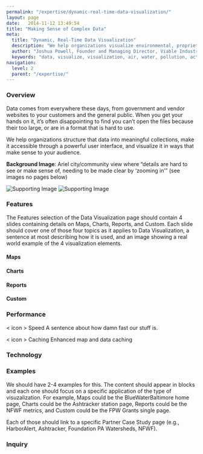 ```yaml
---
permalink: "/expertise/dynamic-real-time-data-visualization/"
layout: page
date:   2014-11-12 13:49:54
title: "Making Sense of Complex Data"
meta:
  title: "Dynamic, Real-Time Data Visualization"
  description: "We help organizations visualize environmental, proprietary, government, education, public and open data in meaningful ways"
  author: "Joshua Powell, Founder and Managing Director, Viable Industries, L.L.C."
  keywords: "data, visualize, visualization, air, water, pollution, activity, monitor, assessment, tracking, reporting, map, chart, graph, bar, line, interactive, time, series, big, real, time"
navigation:
  level: 2
  parent: "/expertise/"
---
```


### Overview

Data comes from everywhere these days, from government and vendor websites to your customers and the general public. When you get your hands on it, it’s often disappointing to find you can’t open the files because their too large, or are in a format that is hard to use.

We help organizations structure that data into meaningful collections, make it accessible through a powerful user interface, and visualize it in ways that make sense to your audience.

<strong>Background Image</strong>: Ariel city/community view where “details are hard to see or make sense of, needing to be made clear by ‘zooming in’” (see images no pages below)

![Supporting Image](/images/expertise-visualization-Background001.jpg)
![Supporting Image](/images/expertise-visualization-Background002.jpg)

### Features

The Features selection of the Data Visualization page should contain 4 slides containing details on Maps, Charts, Reports, and Custom. Each slide should cover one of those four topics as it applies to Data Visualization, a sentence at most describing how it is used, and an image showing a real world example of the 4 visualization elements.

#### Maps

#### Charts

#### Reports

#### Custom

### Performance

< icon >
Speed
A sentence about how damn fast our stuff is.

< icon >
Caching
Enhanced map and data caching


### Technology

### Examples

We should have 2-4 examples for this. The content should appear in blocks and each one should focus on a specific application of the type of visuzalization. For example, Maps could be the BlueWaterBaltimore home page, Charts could be the Ashtracker station page, Reports could be the NFWF metrics, and Custom could be the FPW Grants single page.

Each of those should link to a specific Partner Case Study page (e.g., HarborAlert, Ashtracker, Foundation PA Watersheds, NFWF).

### Inquiry

